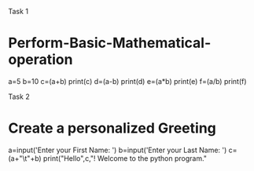 Task 1
# Perform-Basic-Mathematical-operation
a=5
b=10
c=(a+b)
print(c)
d=(a-b)
print(d)
e=(a*b)
print(e)
f=(a/b)
print(f)

Task 2
# Create a personalized Greeting
a=input('Enter your First Name: ')
b=input('Enter your Last Name: ')
c=(a+"\t"+b)
print("Hello",c,"! Welcome to the python program."
